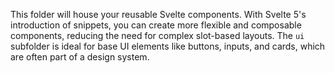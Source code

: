 This folder will house your reusable Svelte components. With Svelte 5's introduction of snippets, you can create more flexible and composable components, reducing the need for complex slot-based layouts. The `ui` subfolder is ideal for base UI elements like buttons, inputs, and cards, which are often part of a design system.